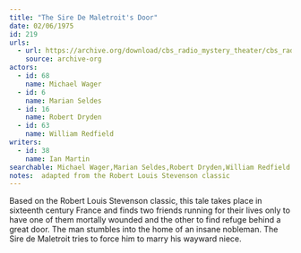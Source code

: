 ```yaml
---
title: "The Sire De Maletroit's Door"
date: 02/06/1975
id: 219
urls: 
  - url: https://archive.org/download/cbs_radio_mystery_theater/cbs_radio_mystery_theater-0201-0250.zip/cbs_radio_mystery_theater-0201-0250%2Fcbsrmt_0219_the_sire_de_maletroits_door.mp3
    source: archive-org
actors:  
  - id: 68
    name: Michael Wager  
  - id: 6
    name: Marian Seldes  
  - id: 16
    name: Robert Dryden  
  - id: 63
    name: William Redfield
writers:  
  - id: 38
    name: Ian Martin
searchable: Michael Wager,Marian Seldes,Robert Dryden,William Redfield Ian Martin
notes:  adapted from the Robert Louis Stevenson classic
---
```

Based on the Robert Louis Stevenson classic, this tale takes place in sixteenth century France and finds two friends running for their lives only to have one of them mortally wounded and the other to find refuge behind a great door. The man stumbles into the home of an insane nobleman. The Sire de Maletroit tries to force him to marry his wayward niece.